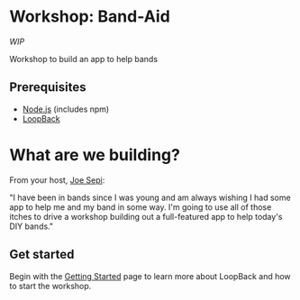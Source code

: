 # Workshop: Band-Aid

_WIP_

Workshop to build an app to help bands

## Prerequisites

- [Node.js](https://nodejs.org/en/) (includes npm)
- [LoopBack](http://loopback.io/)

# What are we building?

From your host, [Joe Sepi](https://github.com/joesepi):

"I have been in bands since I was young and am always wishing I had some app to help me and my band in some way. I'm going to use all of those itches to drive a workshop building out a full-featured app to help today's DIY bands."

## Get started

Begin with the [Getting Started](workshop/00-getting-started.md) page to learn more about LoopBack and how to start the workshop.
